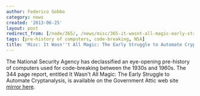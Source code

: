 ```yaml
---
author: Federico Gobbo
category: news
created: '2013-06-25'
layout: post
redirect_from: [/node/365/, /news/misc/365-it-wasnt-all-magic-early-struggle-automate-cryptanalysis-declassified/]
tags: [pre-history of computers, code-breaking, NSA]
title: 'Misc: It Wasn''t All Magic: The Early Struggle to Automate Cryptanalysis Declassified'
---
```

The National Security Agency has declassified an eye-opening pre-history of
computers used for code-breaking between the 1930s and 1960s. The 344 page
report, entitled It Wasn't All Magic: The Early Struggle to Automate
Cryptanalysis, is available on the Government Attic web site [mirror
here](http://cryptome.org/2013/06/NSA-WasntAllMagic_2002.pdf).

